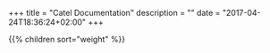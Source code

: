 +++
title = "Catel Documentation" 
description = ""
date = "2017-04-24T18:36:24+02:00"
+++

{{% children sort="weight"  %}}